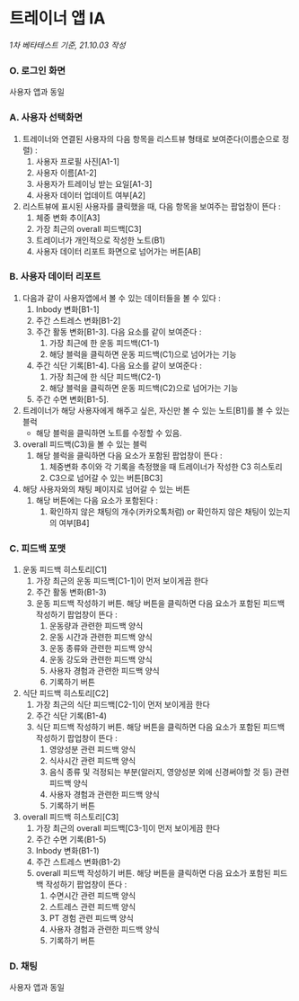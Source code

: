 # 트레이너 앱 IA

*1차 베타테스트 기준, 21.10.03 작성*

### O. 로그인 화면

사용자 앱과 동일

### A. 사용자 선택화면

1. 트레이너와 연결된 사용자의 다음 항목을 리스트뷰 형태로 보여준다(이름순으로 정렬) :
    1. 사용자 프로필 사진[A1-1]
    2. 사용자 이름[A1-2]
    3. 사용자가 트레이닝 받는 요일[A1-3]
    4. 사용자 데이터 업데이트 여부[A2]
2. 리스트뷰에 표시된 사용자를 클릭했을 때, 다음 항목을 보여주는 팝업창이 뜬다 :
    1. 체중 변화 추이[A3]
    2. 가장 최근의 overall 피드백[C3]
    3. 트레이너가 개인적으로 작성한 노트(B1)
    4. 사용자 데이터 리포트 화면으로 넘어가는 버튼[AB]

### B. 사용자 데이터 리포트

1. 다음과 같이 사용자앱에서 볼 수 있는 데이터들을 볼 수 있다 :
    1. Inbody 변화[B1-1]
    2. 주간 스트레스 변화[B1-2]
    3. 주간 활동 변화[B1-3]. 다음 요소를 같이 보여준다 :
        1. 가장 최근에 한 운동 피드백(C1-1)
        2. 해당 블럭을 클릭하면 운동 피드백(C1)으로 넘어가는 기능
    4. 주간 식단 기록[B1-4]. 다음 요소를 같이 보여준다 :
        1. 가장 최근에 한 식단 피드백(C2-1)
        2. 해당 블럭을 클릭하면 운동 피드백(C2)으로 넘어가는 기능
    5. 주간 수면 변화[B1-5]. 
2. 트레이너가 해당 사용자에게 해주고 싶은, 자신만 볼 수 있는 노트[B1]를 볼 수 있는 블럭
    - 해당 블럭을 클릭하면 노트를 수정할 수 있음.
3. overall 피드백(C3)을 볼 수 있는 블럭
    1. 해당 블럭을 클릭하면 다음 요소가 포함된 팝업창이 뜬다 :
        1. 체중변화 추이와 각 기록을 측정했을 때 트레이너가 작성한 C3 히스토리
        2. C3으로 넘어갈 수 있는 버튼[BC3]
4. 해당 사용자와의 채팅 페이지로 넘어갈 수 있는 버튼
    1. 해당 버튼에는 다음 요소가 포함된다 : 
        1. 확인하지 않은 채팅의 개수(카카오톡처럼) or 확인하지 않은 채팅이 있는지의 여부[B4]

### C. 피드백 포맷

1. 운동 피드백 히스토리[C1]
    1. 가장 최근의 운동 피드백[C1-1]이 먼저 보이게끔 한다
    2. 주간 활동 변화(B1-3)
    3. 운동 피드백 작성하기 버튼. 해당 버튼을 클릭하면 다음 요소가 포함된 피드백 작성하기 팝업창이 뜬다 :
        1. 운동량과 관련한 피드백 양식
        2. 운동 시간과 관련한 피드백 양식
        3. 운동 종류와 관련한 피드백 양식
        4. 운동 강도와 관련한 피드백 양식
        5. 사용자 경험과 관련한 피드백 양식
        6. 기록하기 버튼
2. 식단 피드백 히스토리[C2]
    1. 가장 최근의 식단 피드백[C2-1]이 먼저 보이게끔 한다
    2. 주간 식단 기록(B1-4)
    3. 식단 피드백 작성하기 버튼. 해당 버튼을 클릭하면 다음 요소가 포함된 피드백 작성하기 팝업창이 뜬다 :
        1. 영양성분 관련 피드백 양식
        2. 식사시간 관련 피드백 양식
        3. 음식 종류 및 걱정되는 부분(알러지, 영양성분 외에 신경써야할 것 등) 관련 피드백 양식
        4. 사용자 경험과 관련한 피드백 양식
        5. 기록하기 버튼
3. overall 피드백 히스토리[C3]
    1. 가장 최근의 overall 피드백[C3-1]이 먼저 보이게끔 한다
    2. 주간 수면 기록(B1-5)
    3. Inbody 변화(B1-1)
    4. 주간 스트레스 변화(B1-2)
    5. overall 피드백 작성하기 버튼. 해당 버튼을 클릭하면 다음 요소가 포함된 피드백 작성하기 팝업창이 뜬다 :
        1. 수면시간 관련 피드백 양식
        2. 스트레스 관련 피드백 양식
        3. PT 경험 관련 피드백 양식
        4. 사용자 경험과 관련한 피드백 양식
        5. 기록하기 버튼

### D. 채팅

사용자 앱과 동일
